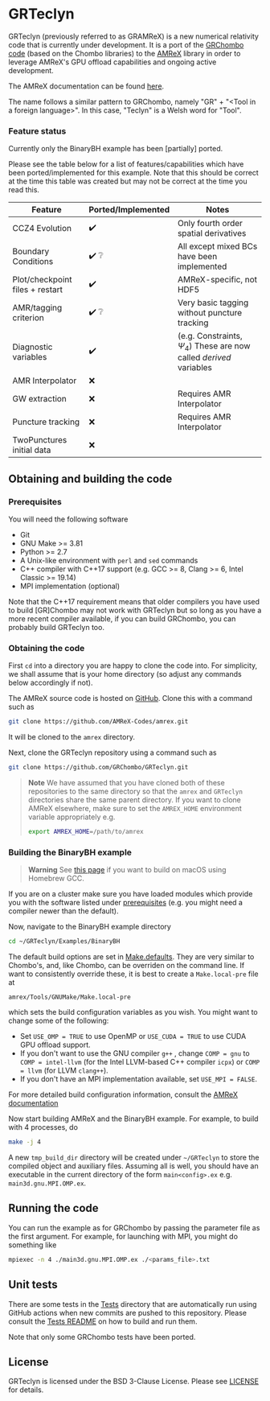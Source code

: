 # GRTeclyn

GRTeclyn (previously referred to as GRAMReX) is a new numerical relativity code
that is currently under development.  It is a port of the [GRChombo
code](https://github.com/GRChombo/GRChombo) (based on the Chombo libraries) to
the [AMReX](https://amrex-codes.github.io/) library in order to leverage AMReX's
GPU offload capabilities and ongoing active development.

The AMReX documentation can be found
[here](https://amrex-codes.github.io/amrex/docs_html).

The name follows a similar pattern to GRChombo, namely "GR" + "\<Tool in a
foreign language\>". In this case, "Teclyn" is a Welsh word for "Tool".

### Feature status

Currently only the BinaryBH example has been [partially] ported.

Please see the table below for a list of features/capabilities which have been
ported/implemented for this example. Note that this should be correct at the
time this table was created but may not be correct at the time you read this.

| Feature | Ported/Implemented | Notes |
| --- | --- | --- |
| CCZ4 Evolution | :heavy_check_mark:  | Only fourth order spatial derivatives |
| Boundary Conditions | :heavy_check_mark: :grey_question: | All except mixed BCs have been implemented |
| Plot/checkpoint files + restart | :heavy_check_mark: | AMReX-specific, not HDF5 |
| AMR/tagging criterion | :heavy_check_mark: :grey_question: | Very basic tagging without puncture tracking |
| Diagnostic variables | :heavy_check_mark: | (e.g. Constraints, $\Psi_4$) These are now called _derived_ variables |
| AMR Interpolator | :x: | |
| GW extraction | :x: | Requires AMR Interpolator |
| Puncture tracking | :x: | Requires AMR Interpolator |
| TwoPunctures initial data | :x: | |


## Obtaining and building the code

### Prerequisites

You will need the following software
* Git
* GNU Make >= 3.81
* Python >= 2.7
* A Unix-like environment with `perl` and `sed` commands
* C++ compiler with C++17 support (e.g. GCC >= 8, Clang >= 6, Intel Classic >= 19.14)
* MPI implementation (optional)

Note that the C++17 requirement means that older compilers you have used to
build [GR]Chombo may not work with GRTeclyn but so long as you have a more recent
compiler available, if you can build GRChombo, you can probably build GRTeclyn
too.

### Obtaining the code

First `cd` into a directory you are happy to clone the code into. For
simplicity, we shall assume that is your home directory (so adjust any commands 
below accordingly if not).

The AMReX source code is hosted on
[GitHub](https://github.com/AMReX-Codes/amrex). Clone this with a command such
as

```bash
git clone https://github.com/AMReX-Codes/amrex.git
```
It will be cloned to the `amrex` directory.

Next, clone the GRTeclyn repository using a command such as
```bash
git clone https://github.com/GRChombo/GRTeclyn.git
```

> **Note**
> We have assumed that you have cloned both of
> these repositories to the same directory so that the `amrex` and `GRTeclyn`
> directories share the same parent directory. If you want to clone AMReX
> elsewhere, make sure to set the `AMREX_HOME` environment variable
> appropriately e.g. 
> ```bash
> export AMREX_HOME=/path/to/amrex
> ```

### Building the BinaryBH example

> **Warning** 
> See [this
> page](https://amrex-codes.github.io/amrex/docs_html/BuildingAMReX.html#gcc-on-macos)
> if you want to build on macOS using Homebrew GCC.

If you are on a cluster make sure you have loaded modules which provide you with
the software listed under [prerequisites](#prerequisites) (e.g. you might need a
compiler newer than the default).

Now, navigate to the BinaryBH example directory
```bash
cd ~/GRTeclyn/Examples/BinaryBH
```

The default build options are set in
[Make.defaults](Tools/GNUMake/Make.defaults). They are very
similar to Chombo's, and, like Chombo, can be overriden on the command line.
If want to consistently override these, it is best to create a `Make.local-pre`
file at
```
amrex/Tools/GNUMake/Make.local-pre
```
which sets the build configuration variables as you wish. You might want to
change some of the following: 

* Set `USE_OMP = TRUE` to use OpenMP or `USE_CUDA = TRUE` to use CUDA GPU
  offload support.
* If you don't want to use the GNU compiler `g++` , change `COMP = gnu` to 
  `COMP = intel-llvm` (for the Intel LLVM-based C++ compiler `icpx`) or 
  `COMP = llvm` (for LLVM `clang++`).
* If you don't have an MPI implementation available, set `USE_MPI = FALSE`.

For more detailed build configuration information, consult the [AMReX
documentation](https://amrex-codes.github.io/amrex/docs_html/BuildingAMReX.html)

Now start building AMReX and the BinaryBH example. For example, to build with 4
processes, do
```bash
make -j 4
```
A new `tmp_build_dir` directory will be created under `~/GRTeclyn` to store the
compiled object and auxiliary files. Assuming all is well, you should have an
executable in the current directory of the form `main<config>.ex` e.g.
`main3d.gnu.MPI.OMP.ex`.

## Running the code

You can run the example as for GRChombo by passing the parameter file as the
first argument. For example, for launching with MPI, you might do something like

```bash
mpiexec -n 4 ./main3d.gnu.MPI.OMP.ex ./<params_file>.txt
```

## Unit tests

There are some tests in the [Tests](Tests) directory that are automatically
run using GitHub actions when new commits are pushed to this repository. Please
consult the [Tests README](Tests/README.md) on how to build and run them.

Note that only some GRChombo tests have been ported.

## License

GRTeclyn is licensed under the BSD 3-Clause License. Please see [LICENSE](LICENSE) for details.